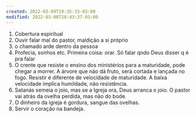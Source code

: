 ```yaml
---
created: 2022-03-08T19:35:33-03:00
modified: 2022-03-08T20:43:37-03:00
---
```


1. Cobertura espiritual
2. Ouvir falar mal do pastor, maldição a si próprio
3. o chamado arde dentro da pessoa
4. Profecia, sonhos etc. Primeira coisa: orar. Só falar qndo Deus disser q é pra falar
5. O crente que resiste o ensino dos ministérios para a maturidade, pode chegar a morrer. A árvore que não dá fruto, será cortada e lançada no fogo. Resistir é diferente de velocidade de maturidade. A baixa velocidade implica humildade, não resistência.
6. Satanás semeia o joio, mas se a Igreja ora, Deus arranca o joio. O pastor vai atrás da ovelha perdida, mas não do bode.
7. O dinheiro da igreja é gordura, sangue das ovelhas.
8. Servir o coração na bandeja.
